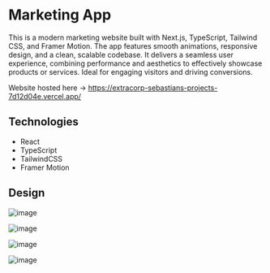 # Marketing App

This is a modern marketing website built with Next.js, TypeScript, Tailwind CSS, and Framer Motion. The app features smooth animations, responsive design, and a clean, scalable codebase. It delivers a seamless user experience, combining performance and aesthetics to effectively showcase products or services. Ideal for engaging visitors and driving conversions.

Website hosted here -> https://extracorp-sebastians-projects-7d12d04e.vercel.app/

## Technologies
- React
- TypeScript
- TailwindCSS
- Framer Motion

## Design
![image](https://github.com/user-attachments/assets/00566f2e-7599-4553-ab9f-9bef09a0a706)

![image](https://github.com/user-attachments/assets/8fbf1c70-9fe9-4765-a1f6-48f4a417da69)

![image](https://github.com/user-attachments/assets/bf139478-d542-4587-8c1d-47c5484c3c6b)

![image](https://github.com/user-attachments/assets/f6ff0ee5-a83c-4449-a6a3-2a60ad2d2f61)
